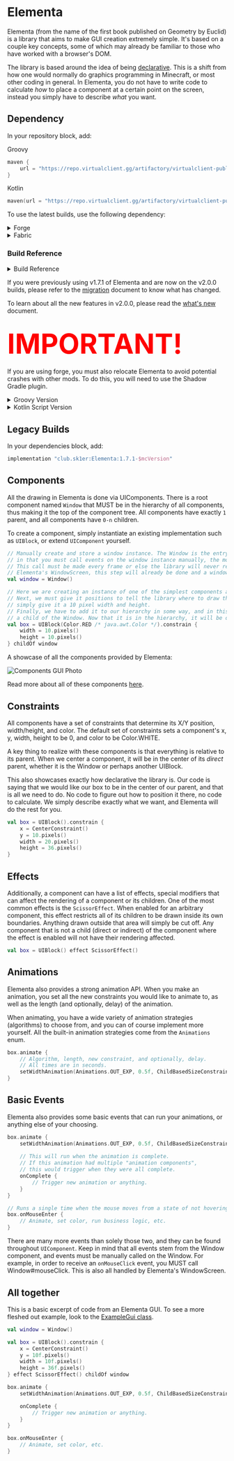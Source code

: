 # Elementa

Elementa (from the name of the first book published on Geometry by Euclid) is a library
that aims to make GUI creation extremely simple. It's based on a couple key concepts, some of which
may already be familiar to those who have worked with a browser's DOM.

The library is based around the idea of being [declarative](https://en.wikipedia.org/wiki/Declarative_programming).
This is a shift from how one would normally do graphics programming in Minecraft, or most other coding in general.
In Elementa, you do not have to write code to calculate _how_ to place a component at a certain point on the screen,
instead you simply have to describe _what_ you want.

## Dependency

In your repository block, add:

Groovy
```groovy
maven {
    url = "https://repo.virtualclient.gg/artifactory/virtualclient-public/"
}
```
Kotlin
```kotlin
maven(url = "https://repo.virtualclient.gg/artifactory/virtualclient-public/")
```

To use the latest builds, use the following dependency:

<details><summary>Forge</summary>

TODO: Update this

```kotlin
implementation("gg.essential:elementa-$mcVersion-$mcPlatform:$buildNumber")
```
</details>
<details><summary>Fabric</summary>

Groovy
```groovy
modImplementation(include("gg.essential:elementa-$mcVersion-$mcPlatform:$buildNumber"))
```
Kotlin
```kotlin
modImplementation(include("gg.essential:elementa-$mcVersion-$mcPlatform:$buildNumber")!!)
```
</details>

### Build Reference
<details><summary>Build Reference</summary>
    <table>
      <tbody>
        <tr>
          <th>mcVersion</th>
          <th>mcPlatform</th>
          <th>buildNumber</th>
        </tr>
        <tr>
          <td>1.18.1</td>
          <td>fabric</td>
          <td>
            <img alt="1.18.1-fabric" src="https://badges.modcore.net/badge/dynamic/xml?color=A97BFF&label=%20&query=%2Fmetadata%2Fversioning%2Flatest&url=https://repo.essential.gg/repository/maven-releases/gg/essential/elementa-1.18.1-fabric/maven-metadata.xml">
          </td>
        </tr>
        <tr>
          <td>1.18.1</td>
          <td>forge</td>
          <td>
            <img alt="1.18.1-forge" src="https://badges.modcore.net/badge/dynamic/xml?color=A97BFF&label=%20&query=%2Fmetadata%2Fversioning%2Flatest&url=https://repo.essential.gg/repository/maven-releases/gg/essential/elementa-1.18.1-forge/maven-metadata.xml">
          </td>
        </tr>
        <tr>
          <td>1.17.1</td>
          <td>fabric</td>
          <td>
            <img alt="1.17.1-fabric" src="https://badges.modcore.net/badge/dynamic/xml?color=A97BFF&label=%20&query=%2Fmetadata%2Fversioning%2Flatest&url=https://repo.essential.gg/repository/maven-releases/gg/essential/elementa-1.17.1-fabric/maven-metadata.xml">
          </td>
        </tr>
        <tr>
          <td>1.17.1</td>
          <td>forge</td>
          <td>
            <img alt="1.17.1-forge" src="https://badges.modcore.net/badge/dynamic/xml?color=A97BFF&label=%20&query=%2Fmetadata%2Fversioning%2Flatest&url=https://repo.essential.gg/repository/maven-releases/gg/essential/elementa-1.17.1-forge/maven-metadata.xml">
          </td>
        </tr>
        <tr>
          <td>1.16.2</td>
          <td>forge</td>
          <td>
            <img alt="1.16.2-forge" src="https://badges.modcore.net/badge/dynamic/xml?color=A97BFF&label=%20&query=%2Fmetadata%2Fversioning%2Flatest&url=https://repo.essential.gg/repository/maven-releases/gg/essential/elementa-1.16.2-forge/maven-metadata.xml">
          </td>
        </tr>
        <tr>
          <td>1.12.2</td>
          <td>forge</td>
          <td>
            <img alt="1.12.2-forge" src="https://badges.modcore.net/badge/dynamic/xml?color=A97BFF&label=%20&query=%2Fmetadata%2Fversioning%2Flatest&url=https://repo.essential.gg/repository/maven-releases/gg/essential/elementa-1.12.2-forge/maven-metadata.xml">
          </td>
        </tr>
        <tr>
          <td>1.8.9</td>
          <td>forge</td>
          <td><img alt="1.8.9-forge" src="https://badges.modcore.net/badge/dynamic/xml?color=A97BFF&label=%20&query=%2Fmetadata%2Fversioning%2Flatest&url=https://repo.essential.gg/repository/maven-releases/gg/essential/elementa-1.8.9-forge/maven-metadata.xml"></td>
        </tr>
      </tbody>
    </table>

</details>

If you were previously using v1.7.1 of Elementa and are now on the v2.0.0 builds, please refer to the
[migration](docs/migration.md) document to know what has changed.

To learn about all the new features in v2.0.0, please read the [what's new](docs/whatsnew.md) document.

<h2><span style="font-size:3em; color:red;">IMPORTANT!</span></h2>

If you are using forge, you must also relocate Elementa to avoid potential crashes with other mods. To do this, you will need to use the Shadow Gradle plugin.

<details><summary>Groovy Version</summary>

You can do this by either putting it in your plugins block:
```groovy
plugins {
    id "com.github.johnrengelman.shadow" version "$version"
}
```
or by including it in your buildscript's classpath and applying it:
```groovy
buildscript {
    repositories {
        gradlePluginPortal()
    }
    dependencies {
        classpath "gradle.plugin.com.github.jengelman.gradle.plugins:shadow:$version"
    }
}

apply plugin: "com.github.johnrengelman.shadow"
```
You'll then want to relocate Elementa to your own package to avoid breaking other mods
```groovy
shadowJar {
    archiveClassifier.set(null)
    relocate("gg.essential.elementa", "your.package.elementa")
    // elementa dependencies
    relocate("gg.essential.universalcraft", "your.package.universalcraft")
}
tasks.named("reobfJar").configure { dependsOn(tasks.named("shadowJar")) }
```

</details>

<details><summary>Kotlin Script Version</summary>

You can do this by either putting it in your plugins block:
```kotlin
plugins {
    id("com.github.johnrengelman.shadow") version "$version"
}
```
or by including it in your buildscript's classpath and applying it:
```kotlin
buildscript {
    repositories {
        gradlePluginPortal()
    }
    dependencies {
        classpath("gradle.plugin.com.github.jengelman.gradle.plugins:shadow:$version")
    }
}

apply(plugin = "com.github.johnrengelman.shadow")
```
You'll then want to relocate Elementa to your own package to avoid breaking other mods
```kotlin
tasks.shadowJar {
    archiveClassifier.set(null)
    relocate("gg.essential.elementa", "your.package.elementa")
    // elementa dependencies
    relocate("gg.essential.universalcraft", "your.package.universalcraft")
}
tasks.reobfJar { dependsOn(tasks.shadowJar) }
```

</details>

## Legacy Builds
In your dependencies block, add:

```groovy
implementation "club.sk1er:Elementa:1.7.1-$mcVersion"
```

## Components

All the drawing in Elementa is done via UIComponents. There is a root component named `Window`
that MUST be in the hierarchy of all components, thus making it the top of the component tree. 
All components have exactly `1` parent, and all components have `0-n` children.

To create a component, simply instantiate an existing implementation such as `UIBlock`, 
or extend `UIComponent` yourself.

```kotlin
// Manually create and store a window instance. The Window is the entry point for Elementa's event system,
// in that you must call events on the window instance manually, the most common of which would be Window#draw.
// This call must be made every frame or else the library will never render your components. If your Gui extends
// Elementa's WindowScreen, this step will already be done and a window will be provided.
val window = Window()

// Here we are creating an instance of one of the simplest components available, a UIBlock.
// Next, we must give it positions to tell the library where to draw the component. Here we
// simply give it a 10 pixel width and height.
// Finally, we have to add it to our hierarchy in some way, and in this instance we want it to be
// a child of the Window. Now that it is in the hierarchy, it will be drawn when we render our Window.
val box = UIBlock(Color.RED /* java.awt.Color */).constrain {
    width = 10.pixels()
    height = 10.pixels()
} childOf window
```

A showcase of all the components provided by Elementa:

![Components GUI Photo](https://i.imgur.com/bw2VLua.png)

Read more about all of these components [here](docs/components.md).

## Constraints

All components have a set of constraints that determine its X/Y position, width/height, and color.
The default set of constraints sets a component's x, y, width, height to be 0, and color to be Color.WHITE.

A key thing to realize with these components is that everything is relative to its parent. When we
center a component, it will be in the center of its _direct_ parent, whether it is the Window or
perhaps another UIBlock.

This also showcases exactly how declarative the library is. Our code is saying that we would like our box
to be in the center of our parent, and that is all we need to do. No code to figure out how to position it there,
no code to calculate. We simply describe exactly what we want, and Elementa will do the rest for you.

```kotlin
val box = UIBlock().constrain {
    x = CenterConstraint()
    y = 10.pixels()
    width = 20.pixels()
    height = 36.pixels()
}
```

## Effects

Additionally, a component can have a list of effects, special modifiers that can affect the rendering of
a component or its children. One of the most common effects is the `ScissorEffect`. When enabled for
an arbitrary component, this effect restricts all of its children to be drawn inside its own boundaries.
Anything drawn outside that area will simply be cut off. Any component that is not a child (direct or indirect)
of the component where the effect is enabled will not have their rendering affected.

```kotlin
val box = UIBlock() effect ScissorEffect()
```

## Animations

Elementa also provides a strong animation API. When you make an animation, you set all the
new constraints you would like to animate to, as well as the length (and optionally, delay)
of the animation.

When animating, you have a wide variety of animation strategies (algorithms) to choose from, and you can
of course implement more yourself. All the built-in animation strategies come from
the `Animations` enum.

```kotlin
box.animate {
    // Algorithm, length, new constraint, and optionally, delay.
    // All times are in seconds.
    setWidthAnimation(Animations.OUT_EXP, 0.5f, ChildBasedSizeConstraint(2f))
}
``` 

## Basic Events

Elementa also provides some basic events that can run your animations, or anything else of your choosing.

```kotlin
box.animate {
    setWidthAnimation(Animations.OUT_EXP, 0.5f, ChildBasedSizeConstraint(2f))
    
    // This will run when the animation is complete.
    // If this animation had multiple "animation components",
    // this would trigger when they were all complete.
    onComplete {
        // Trigger new animation or anything.    
    }
}

// Runs a single time when the mouse moves from a state of not hovering to hovering.
box.onMouseEnter {
    // Animate, set color, run business logic, etc.
}
```

There are many more events than solely those two, and they can be found throughout `UIComponent`.
Keep in mind that all events stem from the Window component, and events must be manually
called on the Window. For example, in order to receive an `onMouseClick` event,
you MUST call Window#mouseClick. This is also all handled by Elementa's WindowScreen.

## All together

This is a basic excerpt of code from an Elementa GUI. To see a more fleshed out
example, look to the [ExampleGui class](src/main/java/com/example/examplemod/ExampleGui.kt).

```kotlin
val window = Window()

val box = UIBlock().constrain {
    x = CenterConstraint()
    y = 10f.pixels()
    width = 10f.pixels()
    height = 36f.pixels()
} effect ScissorEffect() childOf window

box.animate {
    setWidthAnimation(Animations.OUT_EXP, 0.5f, ChildBasedSizeConstraint(2f))

    onComplete {
        // Trigger new animation or anything.    
    }
}

box.onMouseEnter {
    // Animate, set color, etc.
}
```
